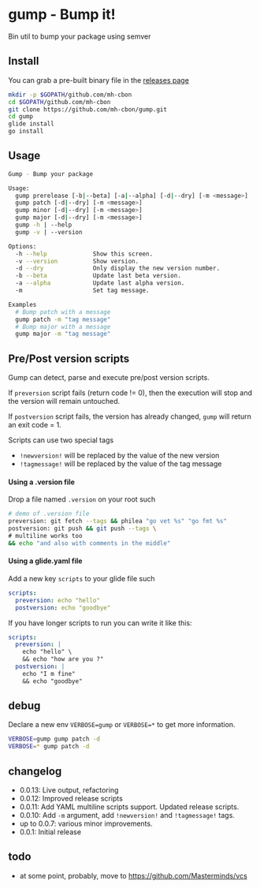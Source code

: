 # gump - Bump it!

Bin util to bump your package using semver

## Install

You can grab a pre-built binary file in the [releases page](https://github.com/mh-cbon/gump/releases)

```sh
mkdir -p $GOPATH/github.com/mh-cbon
cd $GOPATH/github.com/mh-cbon
git clone https://github.com/mh-cbon/gump.git
cd gump
glide install
go install
```

## Usage

```sh
Gump - Bump your package

Usage:
  gump prerelease [-b|--beta] [-a|--alpha] [-d|--dry] [-m <message>]
  gump patch [-d|--dry] [-m <message>]
  gump minor [-d|--dry] [-m <message>]
  gump major [-d|--dry] [-m <message>]
  gump -h | --help
  gump -v | --version

Options:
  -h --help             Show this screen.
  -v --version          Show version.
  -d --dry              Only display the new version number.
  -b --beta             Update last beta version.
  -a --alpha            Update last alpha version.
  -m                    Set tag message.

Examples
  # Bump patch with a message
  gump patch -m "tag message"
  # Bump major with a message
  gump major -m "tag message"
```

## Pre/Post version scripts

Gump can detect, parse and execute pre/post version scripts.

If `preversion` script fails (return code != 0), then the execution will stop and the version will remain untouched.

If `postversion` script fails, the version has already changed, `gump` will return an exit code = 1.

Scripts can use two special tags
- `!newversion!` will be replaced by the value of the new version
- `!tagmessage!` will be replaced by the value of the tag message

#### Using a .version file

Drop a file named `.version` on your root such

```sh
# demo of .version file
preversion: git fetch --tags && philea "go vet %s" "go fmt %s"
postversion: git push && git push --tags \
# multiline works too
&& echo "and also with comments in the middle"
```

#### Using a glide.yaml file

Add a new key `scripts` to your glide file such

```yml
scripts:
  preversion: echo "hello"
  postversion: echo "goodbye"
```

If you have longer scripts to run you can write it like this:

```yml
scripts:
  preversion: |
    echo "hello" \
    && echo "how are you ?"
  postversion: |
    echo "I m fine"
    && echo "goodbye"
```

## debug

Declare a new env `VERBOSE=gump` or `VERBOSE=*` to get more information.

```sh
VERBOSE=gump gump patch -d
VERBOSE=* gump patch -d
```

## changelog

- 0.0.13: Live output, refactoring
- 0.0.12: Improved release scripts
- 0.0.11: Add YAML multiline scripts support. Updated release scripts.
- 0.0.10: Add `-m` argument, add `!newversion!` and `!tagmessage!` tags.
- up to 0.0.7: various minor improvements.
- 0.0.1: Initial release

## todo

- at some point, probably, move to https://github.com/Masterminds/vcs
